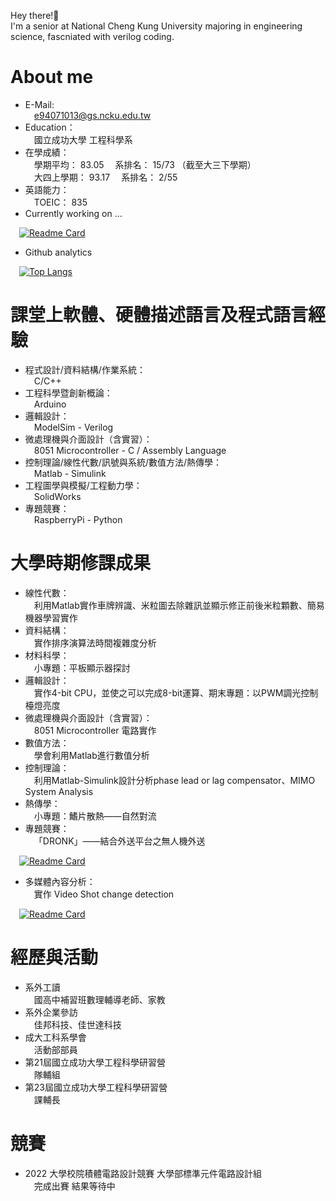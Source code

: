 Hey there!👋  
I'm a senior at National Cheng Kung University majoring in engineering science, fascniated with verilog coding.
# About me
 - E-Mail:  
&emsp;e94071013@gs.ncku.edu.tw  
 - Education：  
&emsp;國立成功大學 工程科學系
 - 在學成績：   
&emsp;學期平均： 83.05 &emsp;系排名： 15/73 （截至大三下學期）  
&emsp;大四上學期： 93.17 &emsp;系排名： 2/55 
 - 英語能力：  
&emsp;TOEIC： 835  
 - Currently working on ...  
  
&emsp;[![Readme Card](https://github-readme-stats.vercel.app/api/pin/?username=dhiptmc&repo=ic-contest&theme=radical)](https://github.com/dhiptmc/ic-contest)

 - Github analytics  
  
&emsp;[![Top Langs](https://github-readme-stats.vercel.app/api/top-langs/?username=dhiptmc&langs_count=10&layout=compact&theme=radical)](https://github.com/dhiptmc)  

# 課堂上軟體、硬體描述語言及程式語言經驗
 - 程式設計/資料結構/作業系統：  
&emsp;C/C++
 - 工程科學暨創新概論：  
&emsp;Arduino
 - 邏輯設計：  
&emsp;ModelSim - Verilog
 - 微處理機與介面設計（含實習）：  
&emsp;8051 Microcontroller - C / Assembly Language
 - 控制理論/線性代數/訊號與系統/數值方法/熱傳學：  
&emsp;Matlab - Simulink
 - 工程圖學與模擬/工程動力學：  
&emsp;SolidWorks
 - 專題競賽：  
&emsp;RaspberryPi - Python

# 大學時期修課成果
 - 線性代數：  
&emsp;利用Matlab實作車牌辨識、米粒圖去除雜訊並顯示修正前後米粒顆數、簡易機器學習實作
 - 資料結構：  
&emsp;實作排序演算法時間複雜度分析
 - 材料科學：  
&emsp;小專題：平板顯示器探討
 - 邏輯設計：  
&emsp;實作4-bit CPU，並使之可以完成8-bit運算、期末專題：以PWM調光控制檯燈亮度
 - 微處理機與介面設計（含實習）：  
&emsp;8051 Microcontroller 電路實作
 - 數值方法：  
&emsp;學會利用Matlab進行數值分析
 - 控制理論：  
&emsp;利用Matlab-Simulink設計分析phase lead or lag compensator、MIMO System Analysis
 - 熱傳學：  
&emsp;小專題：鰭片散熱——自然對流
 - 專題競賽：  
&emsp;「DRONK」——結合外送平台之無人機外送  
  
&emsp;[![Readme Card](https://github-readme-stats.vercel.app/api/pin/?username=dhiptmc&repo=DRONK&theme=radical)](https://github.com/dhiptmc/DRONK)

 - 多媒體內容分析：  
&emsp;實作 Video Shot change detection  
  
&emsp;[![Readme Card](https://github-readme-stats.vercel.app/api/pin/?username=dhiptmc&repo=Video-shot-change-detection&theme=radical)](https://github.com/dhiptmc/Video-shot-change-detection)
# 經歷與活動
 - 系外工讀  
&emsp;國高中補習班數理輔導老師、家教
 - 系外企業參訪  
&emsp;佳邦科技、佳世達科技
 - 成大工科系學會  
&emsp;活動部部員
 - 第21屆國立成功大學工程科學研習營  
&emsp;隊輔組
 - 第23屆國立成功大學工程科學研習營  
&emsp;課輔長

# 競賽
 - 2022 大學校院積體電路設計競賽 大學部標準元件電路設計組  
&emsp;完成出賽 結果等待中

<!---
dhiptmc/dhiptmc is a ✨ special ✨ repository because its `README.md` (this file) appears on your GitHub profile.
You can click the Preview link to take a look at your changes.
--->
